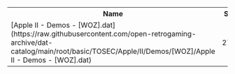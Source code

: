 <table>
<tr><th>Name</th><th>Size</th></tr>
<tr><td>[Apple II - Demos - [WOZ].dat](https://raw.githubusercontent.com/open-retrogaming-archive/dat-catalog/main/root/basic/TOSEC/Apple/II/Demos/[WOZ]/Apple II - Demos - [WOZ].dat)</td><td>2717</td></tr>
</table>
